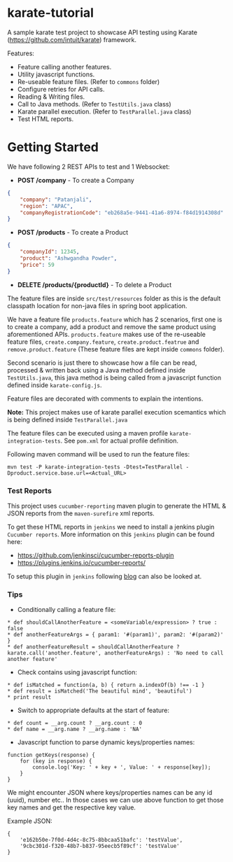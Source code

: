 # karate-tutorial
A sample karate test project to showcase API testing using Karate (https://github.com/intuit/karate) framework.

Features:
* Feature calling another features.
* Utility javascript functions.
* Re-useable feature files. (Refer to `commons` folder)
* Configure retries for API calls.
* Reading & Writing files.
* Call to Java methods. (Refer to `TestUtils.java` class)
* Karate parallel execution. (Refer to `TestParallel.java` class)
* Test HTML reports.

# Getting Started
We have following 2 REST APIs to test and 1 Websocket:

* **POST /company** - To create a Company
```json
{
    "company": "Patanjali",
    "region": "APAC",
    "companyRegistrationCode": "eb268a5e-9441-41a6-8974-f84d1914308d"
}
```
* **POST /products** - To create a Product
```json
{
    "companyId": 12345,
    "product": "Ashwgandha Powder",
    "price": 59
}
```
* **DELETE /products/{productId}** - To delete a Product

The feature files are inside `src/test/resources` folder as this is the default classpath location for non-java files in spring boot application.

We have a feature file `products.feature` which has 2 scenarios, first one is to create a company, add a product and remove the same product using aforementioned APIs.
`products.feature` makes use of the re-useable feature files, `create.company.feature`, `create.product.featrue` and `remove.product.feature` (These feature files are kept inside `commons` folder).

Second scenario is just there to showcase how a file can be read, processed & written back using a Java method defined 
inside `TestUtils.java`, this java method is being called from a javascript function defined inside `karate-config.js`.

Feature files are decorated with comments to explain the intentions.

**Note:** This project makes use of karate parallel execution scemantics which is being defined inside `TestParallel.java`

The feature files can be executed using a maven profile `karate-integration-tests`. See `pom.xml` for actual profile definition.

Following maven command will be used to run the feature files:

```shell script
mvn test -P karate-integration-tests -Dtest=TestParallel -Dproduct.service.base.url=<Actual_URL>
```

### Test Reports

This project uses `cucumber-reporting` maven plugin to generate the HTML & JSON reports from the `maven-surefire` xml reports.

To get these HTML reports in `jenkins` we need to install a jenkins plugin `Cucumber reports`. More information on this `jenkins` plugin can be found here:
* https://github.com/jenkinsci/cucumber-reports-plugin 
* https://plugins.jenkins.io/cucumber-reports/

To setup this plugin in `jenkins` following [blog](https://medium.com/faun/karate-cucumber-reports-integration-in-jenkins-3f0e617c8265) can also be looked at.

### Tips

* Conditionally calling a feature file:
``` 
* def shouldCallAnotherFeature = <someVariable/expression> ? true : false
* def anotherFeatureArgs = { param1: '#(param1)', param2: '#(param2)' }
* def anotherFeatureResult = shouldCallAnotherFeature ? karate.call('another.feature', anotherFeatureArgs) : 'No need to call another feature'
```

* Check contains using javascript function:
```
* def isMatched = function(a, b) { return a.indexOf(b) !== -1 }
* def result = isMatched('The beautiful mind', 'beautiful')
* print result
```

* Switch to appropriate defaults at the start of feature:
```
* def count = __arg.count ? __arg.count : 0
* def name = __arg.name ? __arg.name : 'NA'
```

* Javascript function to parse dynamic keys/properties names:
```
function getKeys(response) {
    for (key in response) {
        console.log('Key: ' + key + ', Value: ' + response[key]);
    }
}
```
We might encounter JSON where keys/properties names can be any id (uuid), number etc.. In those cases we can use above function to get those key names and get the respective key value. 

Example JSON:
```
{
	'e162b50e-7f0d-4d4c-8c75-8bbcaa51bafc': 'testValue',
	'9cbc301d-f320-48b7-b837-95eecb5f89cf': 'testValue'
}
```




